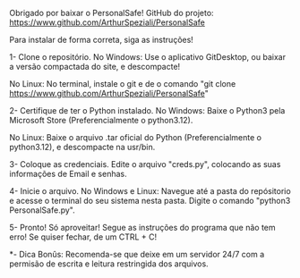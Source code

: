 Obrigado por baixar o PersonalSafe! 
GitHub do projeto: https://www.github.com/ArthurSpeziali/PersonalSafe

Para instalar de forma correta, siga as instruções!

1- Clone o repositório.
No Windows:
Use o aplicativo GitDesktop, ou baixar a versão compactada do site, e descompacte!

No Linux:
No terminal, instale o git e de o comando "git clone https://www.github.com/ArthurSpeziali/PersonalSafe"

2- Certifique de ter o Python instalado.
No Windows:
Baixe o Python3 pela Microsoft Store (Preferencialmente o python3.12).

No Linux:
Baixe o arquivo .tar oficial do Python (Preferencialmente o python3.12), e descompacte na usr/bin.

3- Coloque as credenciais.
Edite o arquivo "creds.py", colocando as suas informações de Email e senhas.

4- Inicie o arquivo.
No Windows e Linux:
Navegue até a pasta do repósitorio e acesse o terminal do seu sistema nesta pasta.
Digite o comando "python3 PersonalSafe.py".

5- Pronto! Só aproveitar!
Segue as instruções do programa que não tem erro! Se quiser fechar, de um CTRL + C!

*- Dica Bonûs:
Recomenda-se que deixe em um servidor 24/7 com a permisão de escrita e leitura restringida dos arquivos.
